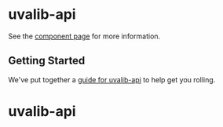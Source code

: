 # uvalib-api

See the [component page](http://uvalib-components.github.io/uvalib-api) for more information.

## Getting Started

We've put together a [guide for uvalib-api](http://www.polymer-project.org/docs/start/reusableelements.html) to help get you rolling.
# uvalib-api
